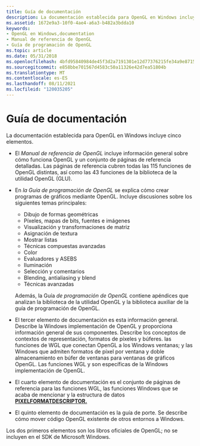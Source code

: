 ```yaml
---
title: Guía de documentación
description: La documentación establecida para OpenGL en Windows incluye cinco elementos.
ms.assetid: 1672e9a3-10f0-4ae4-a6a3-b482a3bdda10
keywords:
- OpenGL en Windows,documentation
- Manual de referencia de OpenGL
- Guía de programación de OpenGL
ms.topic: article
ms.date: 05/31/2018
ms.openlocfilehash: 4bfd95840984de45f3d2a7191301e12d77376215fe34a9e8715e19fa58fcf5d4
ms.sourcegitcommit: e858bbe701567d4583c50a11326e42d7ea51804b
ms.translationtype: MT
ms.contentlocale: es-ES
ms.lasthandoff: 08/11/2021
ms.locfileid: "120035205"
---
```

# <a name="guide-to-documentation"></a>Guía de documentación

La documentación establecida para OpenGL en Windows incluye cinco elementos.

-   El *Manual de referencia de OpenGL* incluye información general sobre cómo funciona OpenGL y un conjunto de páginas de referencia detalladas. Las páginas de referencia cubren todas las 115 funciones de OpenGL distintas, así como las 43 funciones de la biblioteca de la utilidad OpenGL (GLU).

-   En *la Guía de programación de OpenGL* se explica cómo crear programas de gráficos mediante OpenGL. Incluye discusiones sobre los siguientes temas principales:

    -   Dibujo de formas geométricas
    -   Píxeles, mapas de bits, fuentes e imágenes
    -   Visualización y transformaciones de matriz
    -   Asignación de textura
    -   Mostrar listas
    -   Técnicas compuestas avanzadas
    -   Color
    -   Evaluadores y ASEBS
    -   Iluminación
    -   Selección y comentarios
    -   Blending, antialiasing y blend
    -   Técnicas avanzadas

    Además, la Guía *de programación de OpenGL* contiene apéndices que analizan la biblioteca de la utilidad OpenGL y la biblioteca auxiliar de la guía de programación de OpenGL.

-   El tercer elemento de documentación es esta información general. Describe la Windows implementación de OpenGL y proporciona información general de sus componentes. Describe los conceptos de contextos de representación, formatos de píxeles y búferes. las funciones de WGL que conectan OpenGL a los Windows ventanas; y las Windows que admiten formatos de píxel por ventana y doble almacenamiento en búfer de ventanas para ventanas de gráficos OpenGL. Las funciones WGL y son específicas de la Windows implementación de OpenGL.

-   El cuarto elemento de documentación es el conjunto de páginas de referencia para las funciones WGL, las funciones Windows que se acaba de mencionar y la estructura de datos [**PIXELFORMATDESCRIPTOR.**](/windows/win32/api/wingdi/ns-wingdi-pixelformatdescriptor)

-   El quinto elemento de documentación es la guía de porte. Se describe cómo mover código OpenGL existente de otros entornos a Windows.

Los dos primeros elementos son los libros oficiales de OpenGL; no se incluyen en el SDK de Microsoft Windows.

 

 




